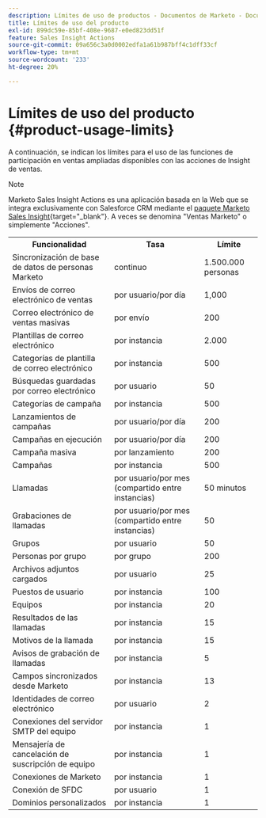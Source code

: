 ```yaml
---
description: Límites de uso de productos - Documentos de Marketo - Documentación del producto
title: Límites de uso del producto
exl-id: 899dc59e-85bf-408e-9687-e0ed823dd51f
feature: Sales Insight Actions
source-git-commit: 09a656c3a0d0002edfa1a61b987bff4c1dff33cf
workflow-type: tm+mt
source-wordcount: '233'
ht-degree: 20%

---
```


# Límites de uso del producto {#product-usage-limits}

A continuación, se indican los límites para el uso de las funciones de participación en ventas ampliadas disponibles con las acciones de Insight de ventas.

>[!NOTE]
>
>Marketo Sales Insight Actions es una aplicación basada en la Web que se integra exclusivamente con Salesforce CRM mediante el [paquete Marketo Sales Insight](/help/marketo/product-docs/marketo-sales-insight/msi-for-salesforce/installation/install-marketo-sales-insight-package-in-salesforce-appexchange.md){target="_blank"}. A veces se denomina &quot;Ventas Marketo&quot; o simplemente &quot;Acciones&quot;.

<table>
  <th>Funcionalidad</th>
  <th>Tasa</th>
  <th>Límite</th>
 <tr>
  <td>Sincronización de base de datos de personas Marketo</td>
  <td>continuo</td>
  <td>1.500.000 personas</td>
 </tr>
 <tr>
  <td>Envíos de correo electrónico de ventas</td>
  <td>por usuario/por día</td>
  <td>1,000</td>
 </tr>
 <tr>
  <td>Correo electrónico de ventas masivas</td>
  <td>por envío</td>
  <td>200</td>
 </tr>
 <tr>
  <td>Plantillas de correo electrónico</td>
  <td>por instancia</td>
  <td>2.000</td>
 </tr>
 <tr>
  <td>Categorías de plantilla de correo electrónico</td>
  <td>por instancia</td>
  <td>500</td>
 </tr>
 <tr>
  <td>Búsquedas guardadas por correo electrónico</td>
  <td>por usuario</td>
  <td>50</td>
 </tr>
 <tr>
  <td>Categorías de campaña</td>
  <td>por instancia</td>
  <td>500</td>
 </tr>
 <tr>
  <td>Lanzamientos de campañas</td>
  <td>por usuario/por día</td>
  <td>200</td>
 </tr>
 <tr>
  <td>Campañas en ejecución</td>
  <td>por usuario/por día</td>
  <td>200</td>
 </tr>
 <tr>
  <td>Campaña masiva</td>
  <td>por lanzamiento</td>
  <td>200</td>
 </tr>
 <tr>
  <td>Campañas</td>
  <td>por instancia</td>
  <td>500</td>
 </tr>
  <td>Llamadas</td>
  <td>por usuario/por mes (compartido entre instancias)</td>
  <td>50 minutos</td>
 </tr>
 <tr>
  <td>Grabaciones de llamadas</td>
  <td>por usuario/por mes (compartido entre instancias)</td>
  <td>50</td>
 </tr>
 <tr>
  <td>Grupos</td>
  <td>por usuario</td>
  <td>50</td>
 </tr>
 <tr>
  <td>Personas por grupo</td>
  <td>por grupo</td>
  <td>200</td>
 </tr>
 <tr>
  <td>Archivos adjuntos cargados</td>
  <td>por usuario</td>
  <td>25</td>
 </tr>
 <tr>
  <td>Puestos de usuario</td>
  <td>por instancia</td>
  <td>100</td>
 </tr>
 <tr>
  <td>Equipos</td>
  <td>por instancia</td>
  <td>20</td>
 </tr>
 <tr>
  <td>Resultados de las llamadas</td>
  <td>por instancia</td>
  <td>15</td>
 </tr>
 <tr>
  <td>Motivos de la llamada</td>
  <td>por instancia</td>
  <td>15</td>
 </tr>
 <tr>
  <td>Avisos de grabación de llamadas</td>
  <td>por instancia</td>
  <td>5</td>
 </tr>
 <tr>
  <td>Campos sincronizados desde Marketo</td>
  <td>por instancia</td>
  <td>13</td>
 </tr>
  <td>Identidades de correo electrónico</td>
  <td>por usuario</td>
  <td>2</td>
 </tr>
 <tr>
  <td>Conexiones del servidor SMTP del equipo</td>
  <td>por instancia</td>
  <td>1</td>
 </tr>
 <tr>
  <td>Mensajería de cancelación de suscripción de equipo</td>
  <td>por instancia</td>
  <td>1</td>
 </tr>
 <tr>
  <td>Conexiones de Marketo</td>
  <td>por instancia</td>
  <td>1</td>
 </tr>
 <tr>
  <td>Conexión de SFDC</td>
  <td>por usuario</td>
  <td>1</td>
 </tr>
 <tr>
  <td>Dominios personalizados</td>
  <td>por instancia</td>
  <td>1</td>
 </tr>
</table>

